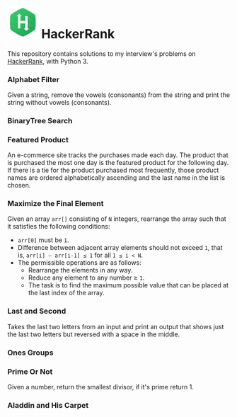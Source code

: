 
# <img src="doc/hR_logo.jpg" width="70px">  HackerRank 

This repository contains solutions to my interview's problems on [HackerRank](www.hackerranck.com), with Python 3.

### Alphabet Filter
Given a string, remove the vowels (consonants) from the string and print the string without vowels (consonants).

### BinaryTree Search

### Featured Product
An e-commerce site tracks the purchases made each day. The product that is purchased the most one day is the featured product for the following day. If there is a tie for the product purchased most frequently, those product names are ordered alphabetically ascending and the last name in the list is chosen.

### Maximize the Final Element
Given an array `arr[]` consisting of `N` integers, rearrange the array such that it satisfies the following conditions:

* `arr[0]` must be `1`.
* Difference between adjacent array elements should not exceed `1`, that is, `arr[i] – arr[i-1] ≤ 1` for all `1 ≤ i < N`.
* The permissible operations are as follows:
	* Rearrange the elements in any way.
	* Reduce any element to any number ≥ `1`.
	* The task is to find the maximum possible value that can be placed at the last index of the array.

### Last and Second
Takes the last two letters from an input and print an output that shows just the last two letters but reversed with a space in the middle.

### Ones Groups

### Prime Or Not
Given a number, return the smallest divisor, if it's prime return 1.

### Aladdin and His Carpet

